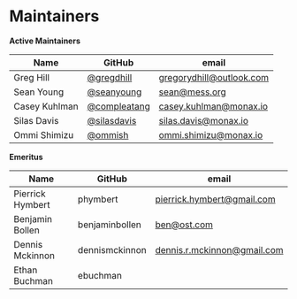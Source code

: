 Maintainers
===========

**Active Maintainers**

| Name | GitHub | email
|------|--------|-------------------
| Greg Hill | [@gregdhill](https://github.com/gregdhill) |  <gregorydhill@outlook.com>
| Sean Young | [@seanyoung](https://github.com/seanyoung) |  <sean@mess.org>
| Casey Kuhlman | [@compleatang](https://github.com/compleatang) | <casey.kuhlman@monax.io>
| Silas Davis | [@silasdavis](https://github.com/silasdavis) | <silas.davis@monax.io>
| Ommi Shimizu | [@ommish](https://github.com/ommish) | ommi.shimizu@monax.io


**Emeritus**

| Name | GitHub | email
|------|--------|-------------------
| Pierrick Hymbert | phymbert | <pierrick.hymbert@gmail.com>
| Benjamin Bollen | benjaminbollen |  <ben@ost.com>
| Dennis Mckinnon | dennismckinnon |  <dennis.r.mckinnon@gmail.com>
| Ethan Buchman | ebuchman |  

